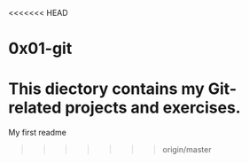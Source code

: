 <<<<<<< HEAD
# 0x01-git
This diectory contains my Git-related projects and exercises.
=======
  My first readme

  
>>>>>>> origin/master
